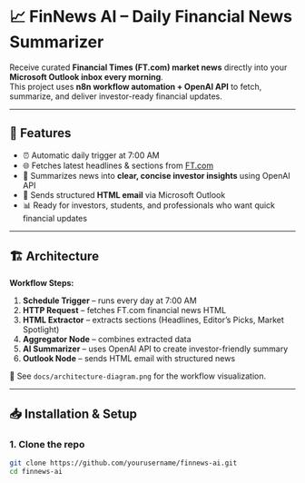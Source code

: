 # 📈 FinNews AI – Daily Financial News Summarizer

Receive curated **Financial Times (FT.com) market news** directly into your **Microsoft Outlook inbox every morning**.  
This project uses **n8n workflow automation + OpenAI API** to fetch, summarize, and deliver investor-ready financial updates.

---

## 🚀 Features
- ⏰ Automatic daily trigger at 7:00 AM
- 🌐 Fetches latest headlines & sections from [FT.com](https://www.ft.com/)
- 🧠 Summarizes news into **clear, concise investor insights** using OpenAI API
- 📧 Sends structured **HTML email** via Microsoft Outlook
- 📊 Ready for investors, students, and professionals who want quick financial updates

---

## 🏗️ Architecture

**Workflow Steps:**
1. **Schedule Trigger** – runs every day at 7:00 AM
2. **HTTP Request** – fetches FT.com financial news HTML
3. **HTML Extractor** – extracts sections (Headlines, Editor’s Picks, Market Spotlight)
4. **Aggregator Node** – combines extracted data
5. **AI Summarizer** – uses OpenAI API to create investor-friendly summary
6. **Outlook Node** – sends HTML email with structured news

📌 See `docs/architecture-diagram.png` for the workflow visualization.

---

## 📥 Installation & Setup

### 1. Clone the repo
```bash
git clone https://github.com/yourusername/finnews-ai.git
cd finnews-ai
